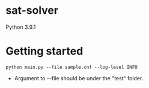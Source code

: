 # sat-solver
Python 3.9.1
# Getting started
`python main.py --file sample.cnf --log-level INFO` 

- Argument to --file should be under the "test" folder.